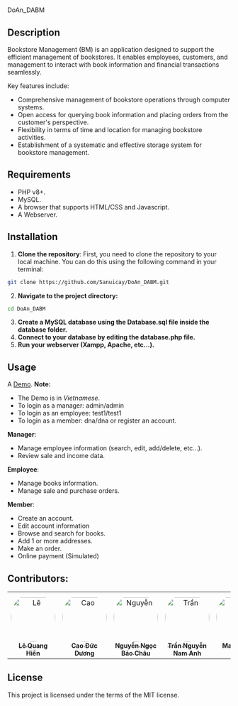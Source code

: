 # 
DoAn_DABM

## Description
Bookstore Management (BM) is an application designed to support the efficient management of bookstores. It enables employees, customers, and management to interact with book information and financial transactions seamlessly.

Key features include:
- Comprehensive management of bookstore operations through computer systems.
- Open access for querying book information and placing orders from the customer's perspective.
- Flexibility in terms of time and location for managing bookstore activities.
- Establishment of a systematic and effective storage system for bookstore management.

## Requirements
- PHP v8+.
- MySQL.
- A browser that supports HTML/CSS and Javascript.
- A Webserver.

## Installation
1. **Clone the repository**: First, you need to clone the repository to your local machine. You can do this using the following command in your terminal:

```bash
git clone https://github.com/Sanuicay/DoAn_DABM.git
```
2. **Navigate to the project directory:**

```bash
cd DoAn_DABM
```
3. **Create a MySQL database using the Database.sql file inside the database folder.**
4. **Connect to your database by editing the database.php file.**
5. **Run your webserver (Xampp, Apache, etc...).**


## Usage
A [Demo](https://dabm.000webhostapp.com).
**Note:** 
- The Demo is in *Vietnamese*.
- To login as a manager: admin/admin
- To login as an employee: test1/test1
- To login as a member: dna/dna or register an account.

**Manager**: 
- Manage employee information (search, edit, add/delete, etc...).
- Review sale and income data.

**Employee**:
- Manage books information.
- Manage sale and purchase orders.

**Member**:
- Create an account.
- Edit account information
- Browse and search for books.
- Add 1 or more addresses.
- Make an order.
- Online payment (Simulated)

## Contributors:
<table>
<tr>
    <td align="center" style="word-wrap: break-word; width: 150.0; height: 150.0">
        <a href=https://github.com/LittleArm>
            <img src=https://avatars.githubusercontent.com/u/94028034?v=4 width="100;"  style="border-radius:50%;align-items:center;justify-content:center;overflow:hidden;padding-top:10px" alt=Lê Quang Hiển/>
            <br />
            <sub style="font-size:14px"><b>Lê Quang Hiển</b></sub>
        </a>
    </td>
    <td align="center" style="word-wrap: break-word; width: 150.0; height: 150.0">
        <a href=https://github.com/Sanuicay>
            <img src=https://avatars.githubusercontent.com/u/64963559?v=4 width="100;"  style="border-radius:50%;align-items:center;justify-content:center;overflow:hidden;padding-top:10px" alt=Cao Đức Dương/>
            <br />
            <sub style="font-size:14px"><b>Cao Đức Dương</b></sub>
        </a>
    </td>
    <td align="center" style="word-wrap: break-word; width: 150.0; height: 150.0">
        <a href=https://github.com/boochou>
            <img src=https://avatars.githubusercontent.com/u/113219917?v=4 width="100;"  style="border-radius:50%;align-items:center;justify-content:center;overflow:hidden;padding-top:10px" alt=Nguyễn Ngọc Bảo Châu/>
            <br />
            <sub style="font-size:14px"><b>Nguyễn Ngọc Bảo Châu</b></sub>
        </a>
    </td>
    </td>
    <td align="center" style="word-wrap: break-word; width: 150.0; height: 150.0">
        <a href=https://github.com/MangCau>
            <img src=https://avatars.githubusercontent.com/u/129870889?v=4 width="100;"  style="border-radius:50%;align-items:center;justify-content:center;overflow:hidden;padding-top:10px" alt=Trần Nguyễn Nam Anh/>
            <br />
            <sub style="font-size:14px"><b>Trần Nguyễn Nam Anh</b></sub>
        </a>
    </td>
    </td>
    <td align="center" style="word-wrap: break-word; width: 150.0; height: 150.0">
        <a href=https://github.com/znhg23>
            <img src=https://avatars.githubusercontent.com/u/95352855?v=4 width="100;"  style="border-radius:50%;align-items:center;justify-content:center;overflow:hidden;padding-top:10px" alt=Mai Hoàng Danh/>
            <br />
            <sub style="font-size:14px"><b>Mai Hoàng Danh</b></sub>
        </a>
    </td>
</tr>
</table>

## License
This project is licensed under the terms of the MIT license.
